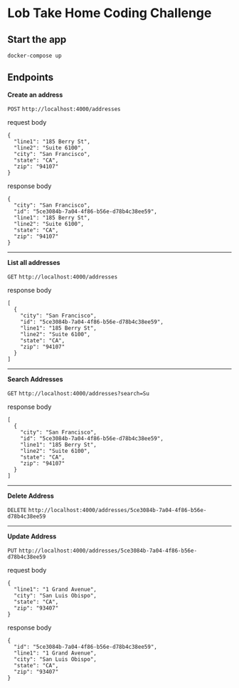 # Lob Take Home Coding Challenge

## Start the app

`docker-compose up`

## Endpoints

**Create an address**

`POST` `http://localhost:4000/addresses`

request body

```
{
  "line1": "185 Berry St",
  "line2": "Suite 6100",
  "city": "San Francisco",
  "state": "CA",
  "zip": "94107"
}
```

response body
```
{
  "city": "San Francisco",
  "id": "5ce3084b-7a04-4f86-b56e-d78b4c38ee59",
  "line1": "185 Berry St",
  "line2": "Suite 6100",
  "state": "CA",
  "zip": "94107"
}
```

***

**List all addresses**

`GET` `http://localhost:4000/addresses`

response body
```
[
  {
    "city": "San Francisco",
    "id": "5ce3084b-7a04-4f86-b56e-d78b4c38ee59",
    "line1": "185 Berry St",
    "line2": "Suite 6100",
    "state": "CA",
    "zip": "94107"
  }
]
```

***

**Search Addresses**

`GET` `http://localhost:4000/addresses?search=Su`

response body
```
[
  {
    "city": "San Francisco",
    "id": "5ce3084b-7a04-4f86-b56e-d78b4c38ee59",
    "line1": "185 Berry St",
    "line2": "Suite 6100",
    "state": "CA",
    "zip": "94107"
  }
]
```

***

**Delete Address**

`DELETE` `http://localhost:4000/addresses/5ce3084b-7a04-4f86-b56e-d78b4c38ee59`

***

**Update Address**

`PUT` `http://localhost:4000/addresses/5ce3084b-7a04-4f86-b56e-d78b4c38ee59`

request body

```
{
  "line1": "1 Grand Avenue",
  "city": "San Luis Obispo",
  "state": "CA",
  "zip": "93407"
}
```

response body
```
{
  "id": "5ce3084b-7a04-4f86-b56e-d78b4c38ee59",
  "line1": "1 Grand Avenue",
  "city": "San Luis Obispo",
  "state": "CA",
  "zip": "93407"
}
```